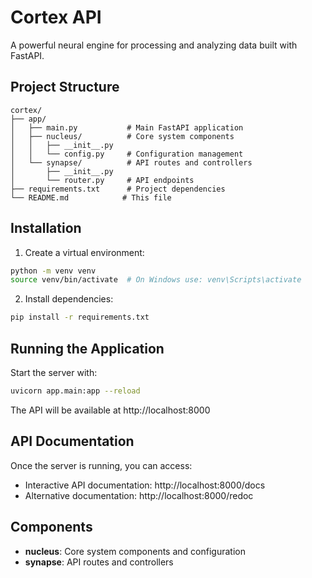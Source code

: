 # Cortex API

A powerful neural engine for processing and analyzing data built with FastAPI.

## Project Structure

```
cortex/
├── app/
│   ├── main.py           # Main FastAPI application
│   ├── nucleus/          # Core system components
│   │   ├── __init__.py
│   │   └── config.py     # Configuration management
│   └── synapse/          # API routes and controllers
│       ├── __init__.py
│       └── router.py     # API endpoints
├── requirements.txt      # Project dependencies
└── README.md            # This file
```

## Installation

1. Create a virtual environment:
```bash
python -m venv venv
source venv/bin/activate  # On Windows use: venv\Scripts\activate
```

2. Install dependencies:
```bash
pip install -r requirements.txt
```

## Running the Application

Start the server with:
```bash
uvicorn app.main:app --reload
```

The API will be available at http://localhost:8000

## API Documentation

Once the server is running, you can access:
- Interactive API documentation: http://localhost:8000/docs
- Alternative documentation: http://localhost:8000/redoc

## Components

- **nucleus**: Core system components and configuration
- **synapse**: API routes and controllers
